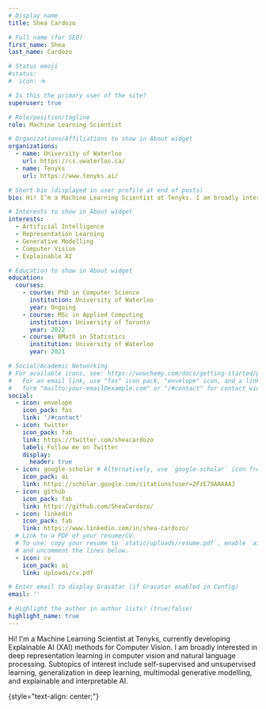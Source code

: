 ```yaml
---
# Display name
title: Shea Cardozo

# Full name (for SEO)
first_name: Shea
last_name: Cardozo

# Status emoji
#status:
#  icon: ☕️

# Is this the primary user of the site?
superuser: true

# Role/position/tagline
role: Machine Learning Scientist

# Organizations/Affiliations to show in About widget
organizations:
  - name: University of Waterloo
    url: https://cs.uwaterloo.ca/
  - name: Tenyks
    url: https://www.tenyks.ai/

# Short bio (displayed in user profile at end of posts)
bio: Hi! I’m a Machine Learning Scientist at Tenyks. I am broadly interested in representation learning and multimodal generative modeling.

# Interests to show in About widget
interests:
  - Artificial Intelligence
  - Representation Learning
  - Generative Modelling
  - Computer Vision
  - Explainable AI

# Education to show in About widget
education:
  courses:
    - course: PhD in Computer Science
      institution: University of Waterloo
      year: Ongoing
    - course: MSc in Applied Computing
      institution: University of Toronto
      year: 2022
    - course: BMath in Statistics
      institution: University of Waterloo
      year: 2021

# Social/Academic Networking
# For available icons, see: https://wowchemy.com/docs/getting-started/page-builder/#icons
#   For an email link, use "fas" icon pack, "envelope" icon, and a link in the
#   form "mailto:your-email@example.com" or "/#contact" for contact widget.
social:
  - icon: envelope
    icon_pack: fas
    link: '/#contact'
  - icon: twitter
    icon_pack: fab
    link: https://twitter.com/sheacardozo
    label: Follow me on Twitter
    display:
      header: true
  - icon: google-scholar # Alternatively, use `google-scholar` icon from `ai` icon pack
    icon_pack: ai
    link: https://scholar.google.com/citations?user=2FzE79AAAAAJ
  - icon: github
    icon_pack: fab
    link: https://github.com/SheaCardozo/
  - icon: linkedin
    icon_pack: fab
    link: https://www.linkedin.com/in/shea-cardozo/
  # Link to a PDF of your resume/CV.
  # To use: copy your resume to `static/uploads/resume.pdf`, enable `ai` icons in `params.yaml`,
  # and uncomment the lines below.
  - icon: cv
    icon_pack: ai
    link: uploads/cv.pdf

# Enter email to display Gravatar (if Gravatar enabled in Config)
email: ''

# Highlight the author in author lists? (true/false)
highlight_name: true
---
```


Hi! I'm a Machine Learning Scientist at Tenyks, currently developing Explainable AI (XAI) methods for Computer Vision. I am broadly interested in deep representation learning in computer vision and natural language processing. Subtopics of interest include self-supervised and unsupervised learning, generalization in deep learning, multimodal generative modelling, and explainable and interpretable AI.

{style="text-align: center;"}
